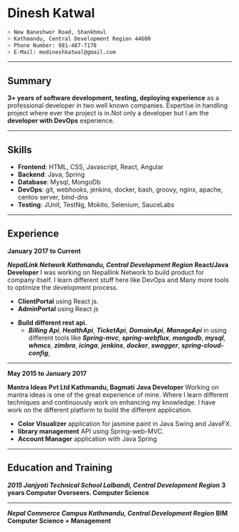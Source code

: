 # Dinesh Katwal
```sh
> New Baneshwor Road, Shankhmul
> Kathmandu, Central Development Region 44600
> Phone Number: 981-487-7178
> E-Mail: medineshkatwal@gmail.com
```
***
## Summary
**3+ years of software development, testing, deploying experience** as a professional developer in two well known companies. Expertise in handling project where ever the project is in.Not only a developer but I am the **developer with DevOps** experience.
***
## Skills

+ **Frontend**: HTML, CSS, Javascript, React, Angular
+ **Backend**: Java, Spring
+ **Database**: Mysql, MongoDb
+ **DevOps**: git, webhooks, jenkins, docker, bash, groovy, nginx, apache, centos server, bind-dns
+ **Testing**: JUnit, TestNg, Mokito, Selenium, SauceLabs

***
## Experience
**January 2017 to Current**

***NepalLink Network Kathmandu, Central Development Region***
**React/Java Developer**
I was working on Nepallink Network to build product for company itself. I learn different stuff here like DevOps and Many more tools to optimize the development process.
+ **ClientPortal** using React js.
+ **AdminPortal** using React js
* **Build different rest api.**
  - ***Billing Api***, ***HealthApi***, ***TicketApi***, ***DomainApi***, ***ManageApi*** in using different tools like ***Spring-mvc***, ***spring-webflux***, ***mongodb***, ***mysql***, ***whmcs***, ***zimbra***, ***icinga***, ***jenkins***, ***docker***, ***swagger***, ***spring-cloud-config***, 
- - -
**May 2015 to January 2017**

**Mantra Ideas Pvt Ltd Kathmandu, Bagmati**
**Java Developer**
Working on mantra ideas is one of the great experience of mine. Where I learn different techniques and continuously work on enhancing my knowledge.
I have work on the different platform to build the different application.
+ **Color Visualizer** application for jasmine paint in Java Swing and JavaFX.
+ **library management** API using Spring-web-MVC.
+ **Account Manager** application with Java Spring

***
## Education and Training
***2015 Janjyoti Technical School Lalbandi, Central Development Region***
**3 years Computer Overseers. Computer Science**
- - -
***Nepal Commerce Campus Kathmandu, Central Development Region***
**BIM Computer Science + Management**
